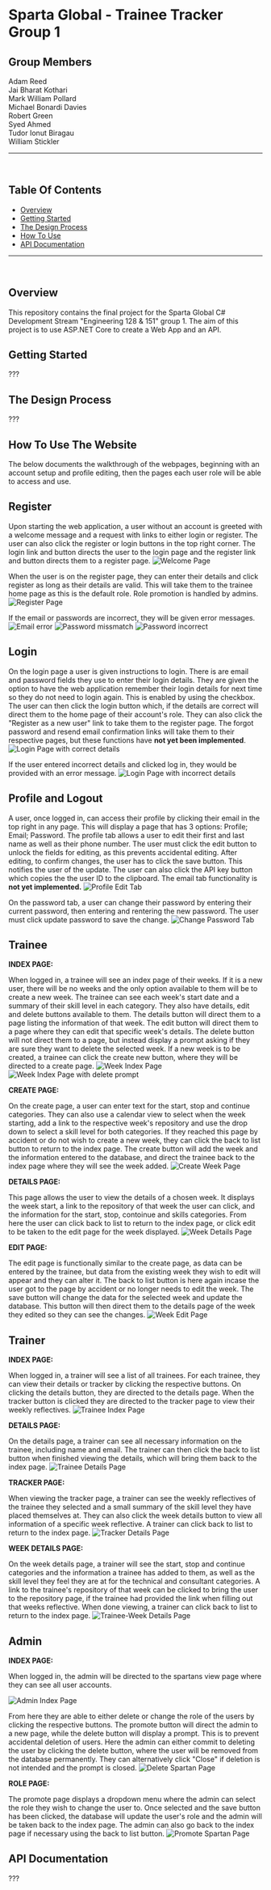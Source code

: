 # Sparta Global - Trainee Tracker Group 1

## Group Members
Adam Reed  
Jai Bharat Kothari  
Mark William Pollard  
Michael Bonardi Davies  
Robert Green  
Syed Ahmed  
Tudor Ionut Biragau  
William Stickler  

---
<br>

## Table Of Contents
- [Overview](#overview)
- [Getting Started](#getting-started)
- [The Design Process](#the-design-process)
- [How To Use](#how-to-use)
- [API Documentation](#api-documentation)

---
<br>

## Overview
This repository contains the final project for the Sparta Global C# Development Stream "Engineering 128 & 151" group 1. The aim of this project is to use ASP.NET Core to create a Web App and an API.

## Getting Started
???

## The Design Process
???

## How To Use The Website

The below documents the walkthrough of the webpages, beginning with an account setup and profile editing, then the pages each user role will be able to access and use.

## Register

Upon starting the web application, a user without an account is greeted with a welcome message and a request with links to either login or register. The user can also click the register or login buttons in the top right corner. The login link and button directs the user to the login page and the register link and button directs them to a register page.
![Welcome Page](./ImagesForReadme/WelcomePage.png)

When the user is on the register page, they can enter their details and click register as long as their details are valid. This will take them to the trainee home page as this is the default role. Role promotion is handled by admins.
![Register Page](./ImagesForReadme/RegisterPage.png)

If the email or passwords are incorrect, they will be given error messages.
![Email error](./ImagesForReadme/InvalidEmail.png)
![Password missmatch](./ImagesForReadme/PasswordMissmatch.png)
![Password incorrect](./ImagesForReadme/PasswordIncorrect.png)

## Login
On the login page a user is given instructions to login. There is are email and password fields they use to enter their login details. They are given the option to have the web application remember their login details for next time so they do not need to login again. This is enabled by using the checkbox. The user can then click the login button which, if the details are correct will direct them to the home page of their account's role. They can also click the "Register as a new user" link to take them to the register page. The forgot password and resend email confirmation links will take them to their respective pages, but these functions have **not yet been implemented**.
![Login Page with correct details](./ImagesForReadme/LoginCorrect.png)

If the user entered incorrect details and clicked log in, they would be provided with an error message.
![Login Page with incorrect details](./ImagesForReadme/LoginIncorrect.png)

## Profile and Logout
A user, once logged in, can access their profile by clicking their email in the top right in any page. This will display a page that has 3 options: Profile; Email; Password. The profile tab allows a user to edit their first and last name as well as their phone number. The user must click the edit button to unlock the fields for editing, as this prevents accidental editing. After editing, to confirm changes, the user has to click the save button. This notifies the user of the update. The user can also click the API key button which copies the the user ID to the clipboard. The email tab functionality is **not yet implemented.**
![Profile Edit Tab](./ImagesForReadme/ProfileEditTab.png)

On the password tab, a user can change their password by entering their current password, then entering and rentering the new password. The user must click update password to save the change.
![Change Password Tab](./ImagesForReadme/PasswordTab.png)

## Trainee
**INDEX PAGE:**

When logged in, a trainee will see an index page of their weeks. If it is a new user, there will be no weeks and the only option available to them will be to create a new week. The trainee can see each week's start date and a summary of their skill level in each category. They also have details, edit and delete buttons available to them. The details button will direct them to a page listing the information of that week. The edit button will direct them to a page where they can edit that specific week's details. The delete button will not direct them to a page, but instead display a prompt asking if they are sure they want to delete the selected week. If a new week is to be created, a trainee can click the create new button, where they will be directed to a create page.
![Week Index Page](./ImagesForReadme/TraineeIndexPage.png)
![Week Index Page with delete prompt](./ImagesForReadme/TraineeIndexPageDeletePrompt.png)

**CREATE PAGE:**

On the create page, a user can enter text for the start, stop and continue categories. They can also use a calendar view to select when the week starting, add a link to the respective week's repository and use the drop down to select a skill level for both categories. If they reached this page by accident or do not wish to create a new week, they can click the back to list button to return to the index page. The create button will add the week and the information entered to the database, and direct the trainee back to the index page where they will see the week added.
![Create Week Page](./ImagesForReadme/CreateWeekPage.png)

**DETAILS PAGE:**

This page allows the user to view the details of a chosen week. It displays the week start, a link to the repository of that week the user can click, and the information for the start, stop, contoinue and skills categories. From here the user can click back to list to return to the index page, or click edit to be taken to the edit page for the week displayed.
![Week Details Page](./ImagesForReadme/WeekDetailsPage.png)

**EDIT PAGE:**

The edit page is functionally similar to the create page, as data can be entered by the trainee, but data from the existing week they wish to edit will appear and they can alter it. The back to list button is here again incase the user got to the page by accident or no longer needs to edit the week. The save button will change the data for the selected week and update the database. This button will then direct them to the details page of the week they edited so they can see the changes.
![Week Edit Page](./ImagesForReadme/WeekEditPage.png)

## Trainer
**INDEX PAGE:**

When logged in, a trainer will see a list of all trainees. For each trainee, they can view their details or tracker by clicking the respective buttons. On clicking the details button, they are directed to the details page. When the tracker button is clicked they are directed to the tracker page to view their weekly reflectives.
![Trainee Index Page](./ImagesForReadme/TrainerIndexPage.png)

**DETAILS PAGE:**

On the details page, a trainer can see all necessary information on the trainee, including name and email. The trainer can then click the back to list button when finished viewing the details, which will bring them back to the index page.
![Trainee Details Page](./ImagesForReadme/TraineeDetailsPage.png)

**TRACKER PAGE:**

When viewing the tracker page, a trainer can see the weekly reflectives of the trainee they selected and a small summary of the skill level they have placed themselves at. They can also click the week details button to view all information of a specific week reflective. A trainer can click back to list to return to the index page.
![Tracker Details Page](./ImagesForReadme/TrackerDetails.png)

**WEEK DETAILS PAGE:**

On the week details page, a trainer will see the start, stop and continue categories and the information a trainee has added to them, as well as the skill level they feel they are at for the technical and consultant categories. A link to the trainee's repository of that week can be clicked to bring the user to the repository page, if the trainee had provided the link when filling out that weeks reflective. When done viewing, a trainer can click back to list to return to the index page.
![Trainee-Week Details Page](./ImagesForReadme/TraineeWeekDetailsPage.png)

## Admin
**INDEX PAGE:**

When logged in, the admin will be directed to the spartans view page where they can see all user accounts.

![Admin Index Page](./ImagesForReadme/AdminIndex.png)

From here they are able to either delete or change the role of the users by clicking the respective buttons. The promote button will direct the admin to a new page, while the delete button will display a prompt. This is to prevent accidental deletion of users. Here the admin can either commit to deleting the user by clicking the delete button, where the user will be removed from the database permanently. They can alternatively click "Close" if deletion is not intended and the prompt is closed.
![Delete Spartan Page](./ImagesForReadme/AdminDeletePrompt.png)

**ROLE PAGE:**

The promote page displays a dropdown menu where the admin can select the role they wish to change the user to. Once selected and the save button has been clicked, the database will update the user's role and the admin will be taken back to the index page. The admin can also go back to the index page if necessary using the back to list button. 
![Promote Spartan Page](./ImagesForReadme/AdminPromotePage.png)

## API Documentation
???
